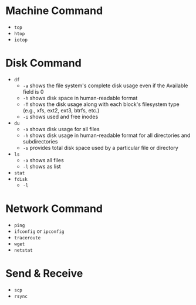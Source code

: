# Machine Command

* `top`
* `htop`
* `iotop`

# Disk Command

* `df`
  * `-a` shows the file system's complete disk usage even if the Available field is 0
  * `-h` shows disk space in human-readable format
  * `-T` shows the disk usage along with each block's filesystem type (e.g., xfs, ext2, ext3, btrfs, etc.)
  * `-i` shows used and free inodes
* `du`
  * `-a` shows disk usage for all files
  * `-h` shows disk usage in human-readable format for all directories and subdirectories
  * `-s` provides total disk space used by a particular file or directory
* `ls`
  * `-a` shows all files
  * `-l` shows as list
* `stat`
* `fdisk`
  * `-l`

# Network Command

* `ping`
* `ifconfig` or `ipconfig`
* `traceroute`
* `wget`
* `netstat`

# Send & Receive

* `scp`
* `rsync`
